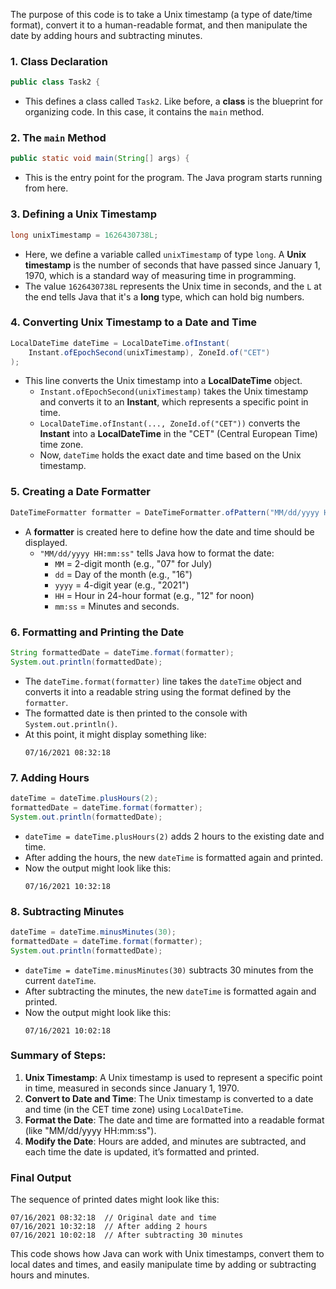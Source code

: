The purpose of this code is to take a Unix timestamp (a type of date/time format), convert it to a human-readable format, and then manipulate the date by adding hours and subtracting minutes.

### 1. **Class Declaration**
```java
public class Task2 {
```
- This defines a class called `Task2`. Like before, a **class** is the blueprint for organizing code. In this case, it contains the `main` method.

### 2. **The `main` Method**
```java
public static void main(String[] args) {
```
- This is the entry point for the program. The Java program starts running from here.

### 3. **Defining a Unix Timestamp**
```java
long unixTimestamp = 1626430738L;
```
- Here, we define a variable called `unixTimestamp` of type `long`. A **Unix timestamp** is the number of seconds that have passed since January 1, 1970, which is a standard way of measuring time in programming.
- The value `1626430738L` represents the Unix time in seconds, and the `L` at the end tells Java that it's a **long** type, which can hold big numbers.

### 4. **Converting Unix Timestamp to a Date and Time**
```java
LocalDateTime dateTime = LocalDateTime.ofInstant(
    Instant.ofEpochSecond(unixTimestamp), ZoneId.of("CET")
);
```
- This line converts the Unix timestamp into a **LocalDateTime** object.
    - `Instant.ofEpochSecond(unixTimestamp)` takes the Unix timestamp and converts it to an **Instant**, which represents a specific point in time.
    - `LocalDateTime.ofInstant(..., ZoneId.of("CET"))` converts the **Instant** into a **LocalDateTime** in the "CET" (Central European Time) time zone.
    - Now, `dateTime` holds the exact date and time based on the Unix timestamp.

### 5. **Creating a Date Formatter**
```java
DateTimeFormatter formatter = DateTimeFormatter.ofPattern("MM/dd/yyyy HH:mm:ss");
```
- A **formatter** is created here to define how the date and time should be displayed.
    - `"MM/dd/yyyy HH:mm:ss"` tells Java how to format the date:
        - `MM` = 2-digit month (e.g., "07" for July)
        - `dd` = Day of the month (e.g., "16")
        - `yyyy` = 4-digit year (e.g., "2021")
        - `HH` = Hour in 24-hour format (e.g., "12" for noon)
        - `mm:ss` = Minutes and seconds.

### 6. **Formatting and Printing the Date**
```java
String formattedDate = dateTime.format(formatter);
System.out.println(formattedDate);
```
- The `dateTime.format(formatter)` line takes the `dateTime` object and converts it into a readable string using the format defined by the `formatter`.
- The formatted date is then printed to the console with `System.out.println()`.
- At this point, it might display something like:
  ```
  07/16/2021 08:32:18
  ```

### 7. **Adding Hours**
```java
dateTime = dateTime.plusHours(2);
formattedDate = dateTime.format(formatter);
System.out.println(formattedDate);
```
- `dateTime = dateTime.plusHours(2)` adds 2 hours to the existing date and time.
- After adding the hours, the new `dateTime` is formatted again and printed.
- Now the output might look like this:
  ```
  07/16/2021 10:32:18
  ```

### 8. **Subtracting Minutes**
```java
dateTime = dateTime.minusMinutes(30);
formattedDate = dateTime.format(formatter);
System.out.println(formattedDate);
```
- `dateTime = dateTime.minusMinutes(30)` subtracts 30 minutes from the current `dateTime`.
- After subtracting the minutes, the new `dateTime` is formatted again and printed.
- Now the output might look like this:
  ```
  07/16/2021 10:02:18
  ```

### Summary of Steps:
1. **Unix Timestamp**: A Unix timestamp is used to represent a specific point in time, measured in seconds since January 1, 1970.
2. **Convert to Date and Time**: The Unix timestamp is converted to a date and time (in the CET time zone) using `LocalDateTime`.
3. **Format the Date**: The date and time are formatted into a readable format (like "MM/dd/yyyy HH:mm:ss").
4. **Modify the Date**: Hours are added, and minutes are subtracted, and each time the date is updated, it’s formatted and printed.

### Final Output
The sequence of printed dates might look like this:
```
07/16/2021 08:32:18  // Original date and time
07/16/2021 10:32:18  // After adding 2 hours
07/16/2021 10:02:18  // After subtracting 30 minutes
```

This code shows how Java can work with Unix timestamps, convert them to local dates and times, and easily manipulate time by adding or subtracting hours and minutes.